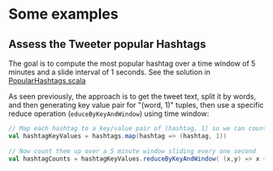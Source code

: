 # Some examples

## Assess the Tweeter popular Hashtags

The goal is to compute the most popular hashtag over a time window of 5 minutes and a slide interval of 1 seconds. See the solution in [PopularHashtags.scala](https://github.com/jbcodeforce/spark-studies/blob/master/src/SparkStreaming/SparkStreamingSamples/src/jbcodeforce/sparkstreaming/PopularHashtags.scala)

As seen previously, the approach is to get the tweet text, split it by words, and then generating key value pair for "(word, 1)" tuples, then use a specific reduce operation (`educeByKeyAndWindow`) using time window:

```scala
// Map each hashtag to a key/value pair of (hashtag, 1) so we can count them up by adding up the values
val hashtagKeyValues = hashtags.map(hashtag => (hashtag, 1))
  
// Now count them up over a 5 minute window sliding every one second
val hashtagCounts = hashtagKeyValues.reduceByKeyAndWindow( (x,y) => x + y, (x,y) => x - y, Seconds(300), Seconds(1))
  
```
